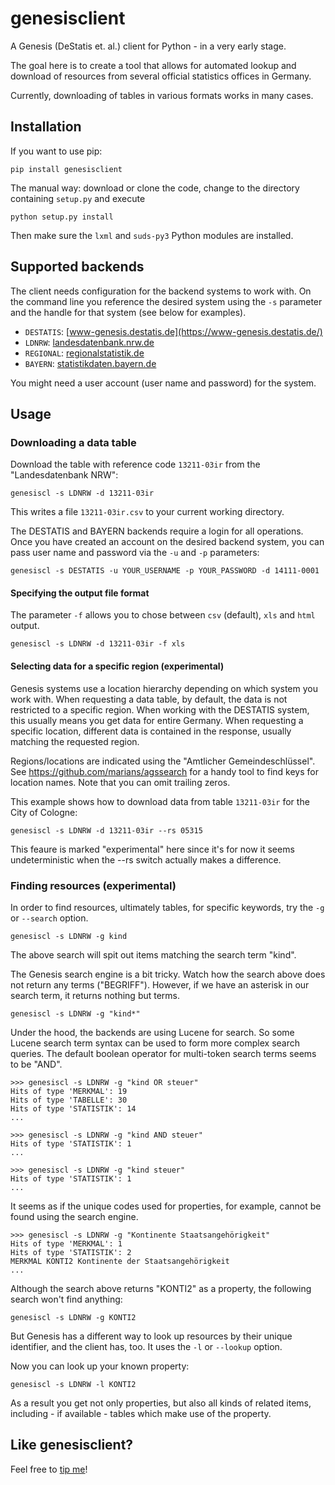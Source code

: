 genesisclient
=============

A Genesis (DeStatis et. al.) client for Python - in a very early stage.

The goal here is to create a tool that allows for automated lookup and download of resources from several official statistics offices in Germany.

Currently, downloading of tables in various formats works in many cases.

## Installation

If you want to use pip:

    pip install genesisclient

The manual way: download or clone the code, change to the directory containing `setup.py` and execute

    python setup.py install

Then make sure the `lxml` and `suds-py3` Python modules are installed.

## Supported backends

The client needs configuration for the backend systems to work with. On the command line you reference the desired system using the `-s` parameter and the handle for that system (see below for examples).

* `DESTATIS`: [www-genesis.destatis.de](https://www-genesis.destatis.de/)
* `LDNRW`: [landesdatenbank.nrw.de](https://www.landesdatenbank.nrw.de/)
* `REGIONAL`: [regionalstatistik.de](https://www.regionalstatistik.de/)
* `BAYERN`: [statistikdaten.bayern.de](https://www.statistikdaten.bayern.de)

You might need a user account (user name and password) for the system.

## Usage

### Downloading a data table

Download the table with reference code `13211-03ir` from the "Landesdatenbank NRW":

    genesiscl -s LDNRW -d 13211-03ir

This writes a file `13211-03ir.csv` to your current working directory.

The DESTATIS and BAYERN backends require a login for all operations. Once you have created an account on the desired backend system, you can pass user name and password via the `-u` and `-p` parameters:

    genesiscl -s DESTATIS -u YOUR_USERNAME -p YOUR_PASSWORD -d 14111-0001

#### Specifying the output file format

The parameter `-f` allows you to chose between `csv` (default), `xls` and `html` output.

    genesiscl -s LDNRW -d 13211-03ir -f xls

#### Selecting data for a specific region (experimental)

Genesis systems use a location hierarchy depending on which system you work with. When requesting a data table, by default, the data is not restricted to a specific region. When working with the DESTATIS system, this usually means you get data for entire Germany. When requesting a specific location, different data is contained in the response, usually matching the requested region.

Regions/locations are indicated using the "Amtlicher Gemeindeschlüssel". See https://github.com/marians/agssearch for a handy tool to find keys for location names. Note that you can omit trailing zeros.

This example shows how to download data from table `13211-03ir` for the City of Cologne:

    genesiscl -s LDNRW -d 13211-03ir --rs 05315

This feaure is marked "experimental" here since it's for now it seems undeterministic when the --rs switch actually makes a difference.

### Finding resources (experimental)

In order to find resources, ultimately tables, for specific keywords, try the `-g` or `--search` option.

    genesiscl -s LDNRW -g kind

The above search will spit out items matching the search term "kind".

The Genesis search engine is a bit tricky. Watch how the search above does not return any terms ("BEGRIFF"). However, if we have an asterisk in our search term, it returns nothing but terms.

    genesiscl -s LDNRW -g "kind*"

Under the hood, the backends are using Lucene for search. So some Lucene search term syntax can be used to form more complex search queries. The default boolean operator for multi-token search terms seems to be "AND".

    >>> genesiscl -s LDNRW -g "kind OR steuer"
    Hits of type 'MERKMAL': 19
	Hits of type 'TABELLE': 30
	Hits of type 'STATISTIK': 14
	...

    >>> genesiscl -s LDNRW -g "kind AND steuer"
    Hits of type 'STATISTIK': 1
    ...

    >>> genesiscl -s LDNRW -g "kind steuer"
    Hits of type 'STATISTIK': 1
    ...

It seems as if the unique codes used for properties, for example, cannot be found using the search engine.

	>>> genesiscl -s LDNRW -g "Kontinente Staatsangehörigkeit"
	Hits of type 'MERKMAL': 1
	Hits of type 'STATISTIK': 2
	MERKMAL KONTI2 Kontinente der Staatsangehörigkeit
	...

Although the search above returns "KONTI2" as a property, the following search won't find anything:

    genesiscl -s LDNRW -g KONTI2

But Genesis has a different way to look up resources by their unique identifier, and the client has, too. It uses the `-l` or `--lookup` option.

Now you can look up your known property:

    genesiscl -s LDNRW -l KONTI2

As a result you get not only properties, but also all kinds of related items, including - if available - tables which make use of the property.

## Like genesisclient?

Feel free to [tip me](https://www.gittip.com/marians/)!
